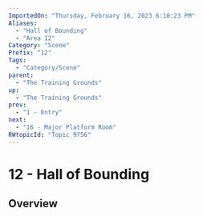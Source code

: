 ```yaml
---
ImportedOn: "Thursday, February 16, 2023 6:10:23 PM"
Aliases:
  - "Hall of Bounding"
  - "Area 12"
Category: "Scene"
Prefix: "12"
Tags:
  - "Category/Scene"
parent:
  - "The Training Grounds"
up:
  - "The Training Grounds"
prev:
  - "1 - Entry"
next:
  - "16 - Major Platform Room"
RWtopicId: "Topic_9756"
---
```

# 12 - Hall of Bounding
## Overview
